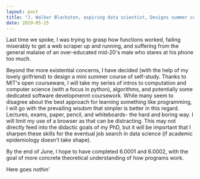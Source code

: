 ```yaml
---
layout: post
title: "J. Walker Blackston, aspiring data scientist, Designs summer curriculum"
date: 2019-05-25
---
```


Last time we spoke, I was trying to grasp how functions worked, failing miserably to get a web scraper up and running, and suffering from the general malaise of an over-educated mid-20's male who stares at his phone too much. 


Beyond the more existential concerns, I have decided (with the help of my lovely girlfriend) to design a mini summer course of self-study. Thanks to MIT's open courseware, I will take my series of intros to computation and computer science (with a focus in python), algorithms, and potentially some dedicated software developmennt coursework. While many seem to disagree about the best approach for learning something like programming, I will go with the prevailing wisdom that simpler is better in this regard. Lectures, exams, paper, pencil, and whiteboards- the hard and boring way. I will limit my use of a browser as that can be distracting. This may not directly feed into the didactic goals of my PhD, but it will be important that I sharpen these skills for the eventual job search in data science (if academic epidemiology doesn't take shape). 

By the end of June, I hope to have completed 6.0001 and 6.0002, with the goal of more concrete theoretical understanding of how programs work. 

Here goes nothin'
